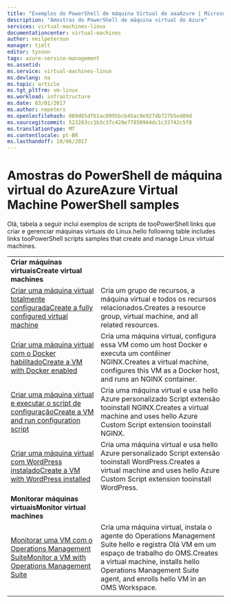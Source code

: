 ```yaml
---
title: "Exemplos do PowerShell de máquina Virtual de aaaAzure | Microsoft Docs"
description: "Amostras do PowerShell de máquina virtual do Azure"
services: virtual-machines-linux
documentationcenter: virtual-machines
author: neilpeterson
manager: timlt
editor: tysonn
tags: azure-service-management
ms.assetid: 
ms.service: virtual-machines-linux
ms.devlang: na
ms.topic: article
ms.tgt_pltfrm: vm-linux
ms.workload: infrastructure
ms.date: 03/01/2017
ms.author: nepeters
ms.openlocfilehash: 089d85dfb1ac0995bcb45ac9e927db727b5ed09d
ms.sourcegitcommit: 523283cc1b3c37c428e77850964dc1c33742c5f0
ms.translationtype: MT
ms.contentlocale: pt-BR
ms.lasthandoff: 10/06/2017
---
```

# <a name="azure-virtual-machine-powershell-samples"></a><span data-ttu-id="26f9f-103">Amostras do PowerShell de máquina virtual do Azure</span><span class="sxs-lookup"><span data-stu-id="26f9f-103">Azure Virtual Machine PowerShell samples</span></span>

<span data-ttu-id="26f9f-104">Olá, tabela a seguir inclui exemplos de scripts de tooPowerShell links que criar e gerenciar máquinas virtuais do Linux.</span><span class="sxs-lookup"><span data-stu-id="26f9f-104">hello following table includes links tooPowerShell scripts samples that create and manage Linux virtual machines.</span></span>

| | |
|---|---|
|<span data-ttu-id="26f9f-105">**Criar máquinas virtuais**</span><span class="sxs-lookup"><span data-stu-id="26f9f-105">**Create virtual machines**</span></span>||
| [<span data-ttu-id="26f9f-106">Criar uma máquina virtual totalmente configurada</span><span class="sxs-lookup"><span data-stu-id="26f9f-106">Create a fully configured virtual machine</span></span>](./../scripts/virtual-machines-linux-powershell-sample-create-vm.md?toc=%2fpowershell%2fmodule%2ftoc.json) | <span data-ttu-id="26f9f-107">Cria um grupo de recursos, a máquina virtual e todos os recursos relacionados.</span><span class="sxs-lookup"><span data-stu-id="26f9f-107">Creates a resource group, virtual machine, and all related resources.</span></span>|
| [<span data-ttu-id="26f9f-108">Criar uma máquina virtual com o Docker habilitado</span><span class="sxs-lookup"><span data-stu-id="26f9f-108">Create a VM with Docker enabled</span></span>](./../scripts/virtual-machines-linux-powershell-sample-create-docker-host.md?toc=%2fpowershell%2fmodule%2ftoc.json) | <span data-ttu-id="26f9f-109">Cria uma máquina virtual, configura essa VM como um host Docker e executa um contêiner NGINX.</span><span class="sxs-lookup"><span data-stu-id="26f9f-109">Creates a virtual machine, configures this VM as a Docker host, and runs an NGINX container.</span></span> |
| [<span data-ttu-id="26f9f-110">Criar uma máquina virtual e executar o script de configuração</span><span class="sxs-lookup"><span data-stu-id="26f9f-110">Create a VM and run configuration script</span></span>](./../scripts/virtual-machines-linux-powershell-sample-create-vm-nginx.md?toc=%2fpowershell%2fmodule%2ftoc.json) | <span data-ttu-id="26f9f-111">Cria uma máquina virtual e usa hello Azure personalizado Script extensão tooinstall NGINX.</span><span class="sxs-lookup"><span data-stu-id="26f9f-111">Creates a virtual machine and uses hello Azure Custom Script extension tooinstall NGINX.</span></span> |
| [<span data-ttu-id="26f9f-112">Criar uma máquina virtual com WordPress instalado</span><span class="sxs-lookup"><span data-stu-id="26f9f-112">Create a VM with WordPress installed</span></span>](./../scripts/virtual-machines-linux-powershell-sample-create-vm-wordpress.md?toc=%2fpowershell%2fmodule%2ftoc.json) | <span data-ttu-id="26f9f-113">Cria uma máquina virtual e usa hello Azure personalizado Script extensão tooinstall WordPress.</span><span class="sxs-lookup"><span data-stu-id="26f9f-113">Creates a virtual machine and uses hello Azure Custom Script extension tooinstall WordPress.</span></span> |
|<span data-ttu-id="26f9f-114">**Monitorar máquinas virtuais**</span><span class="sxs-lookup"><span data-stu-id="26f9f-114">**Monitor virtual machines**</span></span>||
| [<span data-ttu-id="26f9f-115">Monitorar uma VM com o Operations Management Suite</span><span class="sxs-lookup"><span data-stu-id="26f9f-115">Monitor a VM with Operations Management Suite</span></span>](./../scripts/virtual-machines-linux-powershell-sample-create-vm-oms.md?toc=%2fpowershell%2fmodule%2ftoc.json) | <span data-ttu-id="26f9f-116">Cria uma máquina virtual, instala o agente do Operations Management Suite hello e registra Olá VM em um espaço de trabalho do OMS.</span><span class="sxs-lookup"><span data-stu-id="26f9f-116">Creates a virtual machine, installs hello Operations Management Suite agent, and enrolls hello VM in an OMS Workspace.</span></span>  |
| | |
